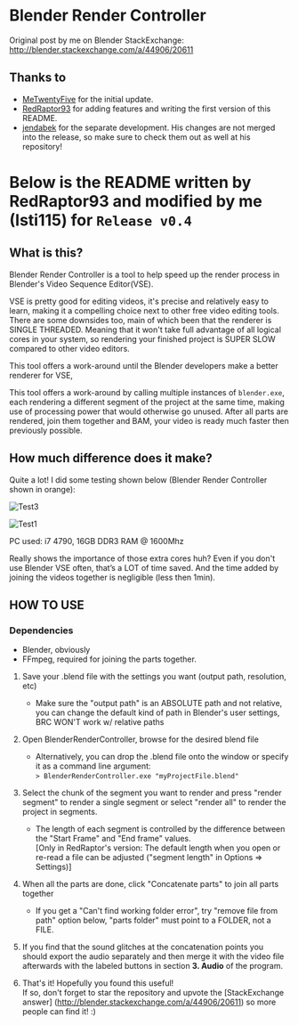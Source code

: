 # Blender Render Controller

Original post by me on Blender StackExchange: http://blender.stackexchange.com/a/44906/20611

## Thanks to

* [MeTwentyFive](https://github.com/MeTwentyFive/BlenderRenderController) for the initial update.
* [RedRaptor93](https://github.com/RedRaptor93/BlenderRenderController/) for adding features and writing the first version of this README.
* [jendabek](https://github.com/jendabek/BlenderRenderController) for the separate development. His changes are not merged into the release, so make sure to check them out as well at his repository!

# Below is the README written by RedRaptor93 and modified by me (Isti115) for `Release v0.4`

## What is this?
Blender Render Controller is a tool to help speed up the render process in Blender's Video Sequence Editor(VSE).

VSE is pretty good for editing videos, it's precise and relatively easy to learn, making it a compelling choice next to other free video editing tools. There are some downsides too, main of which been that the renderer is SINGLE THREADED. Meaning that it won't take full advantage of all logical cores in your system, so rendering your finished project is SUPER SLOW compared to other video editors.

This tool offers a work-around until the Blender developers make a better renderer for VSE, 

This tool offers a work-around by calling multiple instances of `blender.exe`, each rendering a different segment of the project at the same time, making use of processing power that would otherwise go unused. After all parts are rendered, join them together and BAM, your video is ready much faster then previously possible.

## How much difference does it make?
Quite a lot! I did some testing shown below (Blender Render Controller shown in orange):

![Test3](https://app.box.com/representation/file_version_147671500287/image_2048/1.png?shared_name=u90snyjbzslz0zszwges1helzmyz6b8y)

![Test1](https://app.box.com/representation/file_version_147672318497/image_2048/1.png?shared_name=i1bwfn03tie6ieehwnz7mbp4lu700gzy)

PC used: i7 4790, 16GB DDR3 RAM @ 1600Mhz

Really shows the importance of those extra cores huh? Even if you don't use Blender VSE often, that’s a LOT of time saved. And the time added by joining the videos together is negligible (less then 1min).

## HOW TO USE

### Dependencies
- Blender, obviously
- FFmpeg, required for joining the parts together.

1. Save your .blend file with the settings you want (output path, resolution, etc)

	- Make sure the "output path" is an ABSOLUTE path and not relative, you can change the default kind of path in Blender's user settings, BRC WON'T work w/ relative paths
	
2. Open BlenderRenderController, browse for the desired blend file

	- Alternatively, you can drop the .blend file onto the window or specify it as a command line argument:  
	`> BlenderRenderController.exe "myProjectFile.blend"`
	
3. Select the chunk of the segment you want to render and press "render segment" to render a single segment or select "render all" to render the project in segments.

	- The length of each segment is controlled by the difference between the "Start Frame" and "End frame" values.  
	[Only in RedRaptor's version: The default length when you open or re-read a file can be adjusted ("segment length" in Options => Settings)]
	
4. When all the parts are done, click "Concatenate parts" to join all parts together

	- If you get a "Can't find working folder error", try "remove file from path" option below, "parts folder" must point to a FOLDER, not a FILE.
	
5. If you find that the sound glitches at the concatenation points you should export the audio separately and then merge it with the video file afterwards with the labeled buttons in section __3. Audio__ of the program.

6. That's it! Hopefully you found this useful!  
If so, don't forget to star the repository and upvote the [StackExchange answer] (http://blender.stackexchange.com/a/44906/20611) so more people can find it! :)
